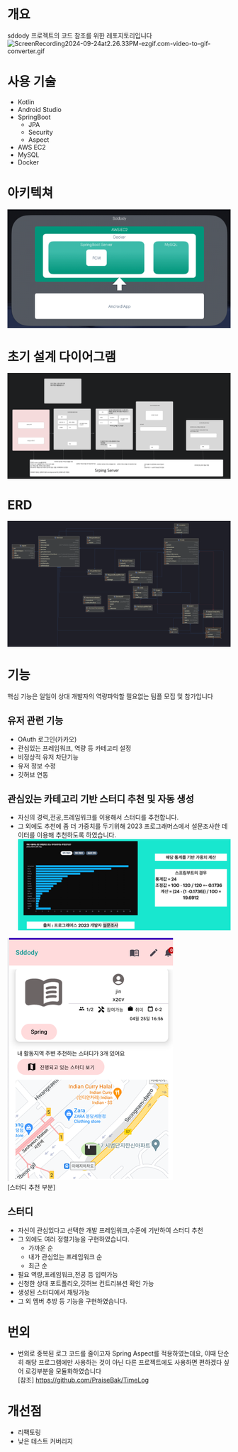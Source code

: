 # 개요
sddody 프로젝트의 코드 참조를 위한 레포지토리입니다
![ScreenRecording2024-09-24at2.26.33PM-ezgif.com-video-to-gif-converter.gif](..%2F..%2FDownloads%2FScreenRecording2024-09-24at2.26.33PM-ezgif.com-video-to-gif-converter.gif)

# 사용 기술
- Kotlin
- Android Studio
- SpringBoot
  - JPA
  - Security
  - Aspect
- AWS EC2
- MySQL
- Docker


# 아키텍쳐
![img_3.png](img_3.png)
# 초기 설계 다이어그램
![초기_설계_다이어그램.png](초기_설계_다이어그램.png)

# ERD
![ERD.png](img.png)

# 기능
핵심 기능은 일일이 상대 개발자의 역량파악할 필요없는 팀플 모집 및 참가입니다 

## 유저 관련 기능
- OAuth 로그인(카카오)
- 관심있는 프레임워크, 역량 등 카테고리 설정
- 비정상적 유저 차단기능
- 유저 정보 수정
- 깃허브 연동  

## 관심있는 카테고리 기반 스터디 추천 및 자동 생성
- 자신의 경력,전공,프레임워크를 이용해서 스터디를 추천합니다.
- 그 외에도 추천에 좀 더 가중치를 두기위해 
  2023 프로그래머스에서 설문조사한 데이터를 이용해 추천하도록 하였습니다.
![img_1.png](img_1.png)

![img_2.png](img_2.png)   
[스터디 추천 부분]

## 스터디 
- 자신이 관심있다고 선택한 개발 프레임워크,수준에 기반하여 스터디 추천
- 그 외에도 여러 정렬기능을 구현하였습니다.
  - 가까운 순
  - 내가 관심있는 프레임워크 순
  - 최근 순 
- 필요 역량,프레임워크,전공 등 입력가능
- 신청한 상대 포트폴리오,깃허브 컨트리뷰션 확인 가능
- 생성된 스터디에서 채팅가능
- 그 외 멤버 추방 등 기능을 구현하였습니다.

# 번외
- 번외로 중복된 로그 코드를 줄이고자 Spring Aspect를 적용하였는데요, 이때 단순히 해당 프로그램에만
사용하는 것이 아닌 다른 프로젝트에도 사용하면 편하겠다 싶어 로깅부분을 모듈화하였습니다   
[참조] https://github.com/PraiseBak/TimeLog

# 개선점
- 리팩토링
- 낮은 테스트 커버리지